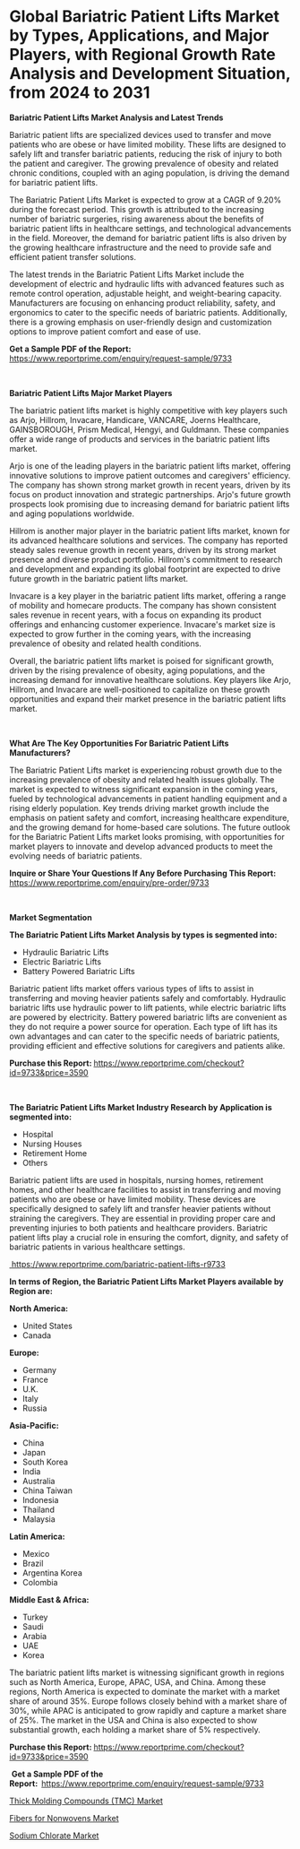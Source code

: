 <p><h1>Global Bariatric Patient Lifts Market by Types, Applications, and Major Players, with Regional Growth Rate Analysis and Development Situation, from 2024 to 2031</h1></p><p><strong>Bariatric Patient Lifts Market Analysis and Latest Trends</strong></p>
<p><p>Bariatric patient lifts are specialized devices used to transfer and move patients who are obese or have limited mobility. These lifts are designed to safely lift and transfer bariatric patients, reducing the risk of injury to both the patient and caregiver. The growing prevalence of obesity and related chronic conditions, coupled with an aging population, is driving the demand for bariatric patient lifts.</p><p>The Bariatric Patient Lifts Market is expected to grow at a CAGR of 9.20% during the forecast period. This growth is attributed to the increasing number of bariatric surgeries, rising awareness about the benefits of bariatric patient lifts in healthcare settings, and technological advancements in the field. Moreover, the demand for bariatric patient lifts is also driven by the growing healthcare infrastructure and the need to provide safe and efficient patient transfer solutions.</p><p>The latest trends in the Bariatric Patient Lifts Market include the development of electric and hydraulic lifts with advanced features such as remote control operation, adjustable height, and weight-bearing capacity. Manufacturers are focusing on enhancing product reliability, safety, and ergonomics to cater to the specific needs of bariatric patients. Additionally, there is a growing emphasis on user-friendly design and customization options to improve patient comfort and ease of use.</p></p>
<p><strong>Get a Sample PDF of the Report:&nbsp;</strong> <a href="https://www.reportprime.com/enquiry/request-sample/9733">https://www.reportprime.com/enquiry/request-sample/9733</a></p>
<p>&nbsp;</p>
<p><strong>Bariatric Patient Lifts Major Market Players</strong></p>
<p><p>The bariatric patient lifts market is highly competitive with key players such as Arjo, Hillrom, Invacare, Handicare, VANCARE, Joerns Healthcare, GAINSBOROUGH, Prism Medical, Hengyi, and Guldmann. These companies offer a wide range of products and services in the bariatric patient lifts market.</p><p>Arjo is one of the leading players in the bariatric patient lifts market, offering innovative solutions to improve patient outcomes and caregivers' efficiency. The company has shown strong market growth in recent years, driven by its focus on product innovation and strategic partnerships. Arjo's future growth prospects look promising due to increasing demand for bariatric patient lifts and aging populations worldwide.</p><p>Hillrom is another major player in the bariatric patient lifts market, known for its advanced healthcare solutions and services. The company has reported steady sales revenue growth in recent years, driven by its strong market presence and diverse product portfolio. Hillrom's commitment to research and development and expanding its global footprint are expected to drive future growth in the bariatric patient lifts market.</p><p>Invacare is a key player in the bariatric patient lifts market, offering a range of mobility and homecare products. The company has shown consistent sales revenue in recent years, with a focus on expanding its product offerings and enhancing customer experience. Invacare's market size is expected to grow further in the coming years, with the increasing prevalence of obesity and related health conditions.</p><p>Overall, the bariatric patient lifts market is poised for significant growth, driven by the rising prevalence of obesity, aging populations, and the increasing demand for innovative healthcare solutions. Key players like Arjo, Hillrom, and Invacare are well-positioned to capitalize on these growth opportunities and expand their market presence in the bariatric patient lifts market.</p></p>
<p>&nbsp;</p>
<p><strong>What Are The Key Opportunities For Bariatric Patient Lifts Manufacturers?</strong></p>
<p><p>The Bariatric Patient Lifts market is experiencing robust growth due to the increasing prevalence of obesity and related health issues globally. The market is expected to witness significant expansion in the coming years, fueled by technological advancements in patient handling equipment and a rising elderly population. Key trends driving market growth include the emphasis on patient safety and comfort, increasing healthcare expenditure, and the growing demand for home-based care solutions. The future outlook for the Bariatric Patient Lifts market looks promising, with opportunities for market players to innovate and develop advanced products to meet the evolving needs of bariatric patients.</p></p>
<p><strong>Inquire or Share Your Questions If Any Before Purchasing This Report:</strong> <a href="https://www.reportprime.com/enquiry/pre-order/9733">https://www.reportprime.com/enquiry/pre-order/9733</a></p>
<p>&nbsp;</p>
<p><strong>Market Segmentation</strong></p>
<p><strong>The Bariatric Patient Lifts Market Analysis by types is segmented into:</strong></p>
<p><ul><li>Hydraulic Bariatric Lifts</li><li>Electric Bariatric Lifts</li><li>Battery Powered Bariatric Lifts</li></ul></p>
<p><p>Bariatric patient lifts market offers various types of lifts to assist in transferring and moving heavier patients safely and comfortably. Hydraulic bariatric lifts use hydraulic power to lift patients, while electric bariatric lifts are powered by electricity. Battery powered bariatric lifts are convenient as they do not require a power source for operation. Each type of lift has its own advantages and can cater to the specific needs of bariatric patients, providing efficient and effective solutions for caregivers and patients alike.</p></p>
<p><strong>Purchase this Report:&nbsp;</strong><a href="https://www.reportprime.com/checkout?id=9733&price=3590">https://www.reportprime.com/checkout?id=9733&price=3590</a></p>
<p>&nbsp;</p>
<p><strong>The Bariatric Patient Lifts Market Industry Research by Application is segmented into:</strong></p>
<p><ul><li>Hospital</li><li>Nursing Houses</li><li>Retirement Home</li><li>Others</li></ul></p>
<p><p>Bariatric patient lifts are used in hospitals, nursing homes, retirement homes, and other healthcare facilities to assist in transferring and moving patients who are obese or have limited mobility. These devices are specifically designed to safely lift and transfer heavier patients without straining the caregivers. They are essential in providing proper care and preventing injuries to both patients and healthcare providers. Bariatric patient lifts play a crucial role in ensuring the comfort, dignity, and safety of bariatric patients in various healthcare settings.</p></p>
<p><a href="https://www.reportprime.com/bariatric-patient-lifts-r9733">&nbsp;https://www.reportprime.com/bariatric-patient-lifts-r9733</a></p>
<p><strong>In terms of Region, the Bariatric Patient Lifts Market Players available by Region are:</strong></p>
<p>
    <p> <strong> North America: </strong>
        <ul>
            <li>United States</li>
            <li>Canada</li>
        </ul>
        </p> 
    <p> <strong> Europe: </strong>
        <ul>
            <li>Germany</li>
            <li>France</li>
            <li>U.K.</li>
            <li>Italy</li>
            <li>Russia</li>
        </ul>
        </p> 
    <p> <strong> Asia-Pacific: </strong>
        <ul>
            <li>China</li>
            <li>Japan</li>
            <li>South Korea</li>
            <li>India</li>
            <li>Australia</li>
            <li>China Taiwan</li>
            <li>Indonesia</li>
            <li>Thailand</li>
            <li>Malaysia</li>
        </ul>
        </p> 
    <p> <strong> Latin America: </strong>
        <ul>
            <li>Mexico</li>
            <li>Brazil</li>
            <li>Argentina Korea</li>
            <li>Colombia</li>
        </ul>
        </p> 
    <p> <strong> Middle East & Africa: </strong>
        <ul>
            <li>Turkey</li>
            <li>Saudi</li>
            <li>Arabia</li>
            <li>UAE</li>
            <li>Korea</li>
        </ul>
    </p>
    </p>
<p><p>The bariatric patient lifts market is witnessing significant growth in regions such as North America, Europe, APAC, USA, and China. Among these regions, North America is expected to dominate the market with a market share of around 35%. Europe follows closely behind with a market share of 30%, while APAC is anticipated to grow rapidly and capture a market share of 25%. The market in the USA and China is also expected to show substantial growth, each holding a market share of 5% respectively.</p></p>
<p><strong>Purchase this Report: </strong><a href="https://www.reportprime.com/checkout?id=9733&price=3590">https://www.reportprime.com/checkout?id=9733&price=3590</a></p>
<p>&nbsp;<strong>Get a Sample PDF of the Report:&nbsp;&nbsp;</strong><a href="https://www.reportprime.com/enquiry/request-sample/9733">https://www.reportprime.com/enquiry/request-sample/9733</a></p>
<p><strong></strong></p>
<p><p><a href="https://www.linkedin.com/pulse/thick-molding-compounds-tmc-market-provides-comprehensive-jwuce?trackingId=kT3eLdOKAGLqjuhouj%2BDRA%3D%3D">Thick Molding Compounds (TMC) Market</a></p><p><a href="https://www.linkedin.com/pulse/fibers-nonwovens-market-research-report-key-successful-business-g0zhe?trackingId=%2BRejNxuMvE9Urs6EpcPXrA%3D%3D">Fibers for Nonwovens Market</a></p><p><a href="https://www.linkedin.com/pulse/sodium-chlorate-market-size-trends-growth-outlook-forecasted-s12le?trackingId=LcIZZKsBT4jndDvvSuqi5A%3D%3D">Sodium Chlorate Market</a></p></p>